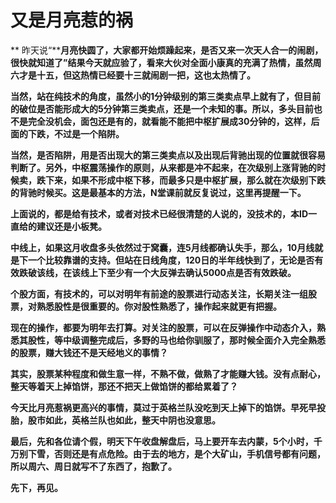 又是月亮惹的祸
====



** 昨天说“****月亮快圆了，大家都开始烦躁起来，是否又来一次天人合一的闹剧，很快就知道了”结果今天就应验了，看来大伙对全面小康真的充满了热情，虽然周六才是十五，但这热情已经要十三就闹剧一把，这也太热情了。**

**当然，站在纯技术的角度，虽然小的1分钟级别的第三类卖点早上就有了，但目前的破位是否能形成大的5分钟第三类卖点，还是一个未知的事。所以，多头目前也不是完全没机会，面包还是有的，就看能不能把中枢扩展成30分钟的，这样，后面的下跌，不过是一个陷阱。**

**当然，是否陷阱，用是否出现大的第三类卖点以及出现后背驰出现的位置就很容易判断了。另外，中枢震荡操作的原则，从来都是冲不起来，在次级别上涨背驰的时候卖，跌下来，如果不形成中枢下移，而最多只是中枢扩展，那么就在次级别下跌的背驰时候买。这是最基本的方法，N堂课前就反复说过，这里再提醒一下。**

**上面说的，都是给有技术，或者对技术已经很清楚的人说的，没技术的，本ID一直给的建议还是小板凳。**

**中线上，如果这月收盘多头依然过于窝囊，连5月线都确认失手，那么，10月线就是下一个比较靠谱的支持。但站在日线角度，120日的半年线快到了，无论是否有效跌破该线，在该线上下至少有一个大反弹去确认5000点是否有效跌破。**

**个股方面，有技术的，可以对明年有前途的股票进行动态关注，长期关注一组股票，对熟悉股性是很重要的。你对股性熟悉了，操作起来就更有把握。**

**现在的操作，都要为明年去打算。对关注的股票，可以在反弹操作中动态介入，熟悉其股性，等中级调整完成后，多野的马也给你驯服了，那时候全面介入完全熟悉的股票，赚大钱还不是天经地义的事情？**

**其实，股票某种程度和做生意一样，不熟不做，做熟了才能赚大钱。没有点耐心，整天等着天上掉馅饼，那还不把天上做馅饼的都给累着了？**

**今天比月亮惹祸更高兴的事情，莫过于英格兰队没吃到天上掉下的馅饼。早死早投胎，股市如此，英格兰队也如此，整天中阴也没意思。**

**最后，先和各位请个假，明天下午收盘解盘后，马上要开车去内蒙，5个小时，千万别下雪，否则还是有点危险。由于去的地方，是个大矿山，手机信号都有问题，所以周六、周日就写不了东西了，抱歉了。**

**先下，再见。**
